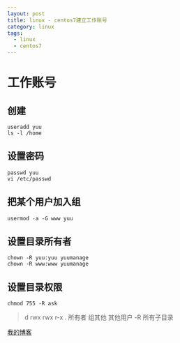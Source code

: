 ```yaml
---
layout: post
title: linux - centos7建立工作账号
category: linux
tags:
  - linux
  - centos7
---
```



# 工作账号

## 创建

```
useradd yuu
ls -l /home
```

## 设置密码

```
passwd yuu
vi /etc/passwd
```

## 把某个用户加入组

```
usermod -a -G www yuu
```

## 设置目录所有者

```
chown -R yuu:yuu yuumanage
chown -R www:www yuumanage
```

## 设置目录权限

```
chmod 755 -R ask
```

> d rwx rwx r-x . 所有者 组其他 其他用户
> -R 所有子目录








[我的博客](https://hans007.github.io)